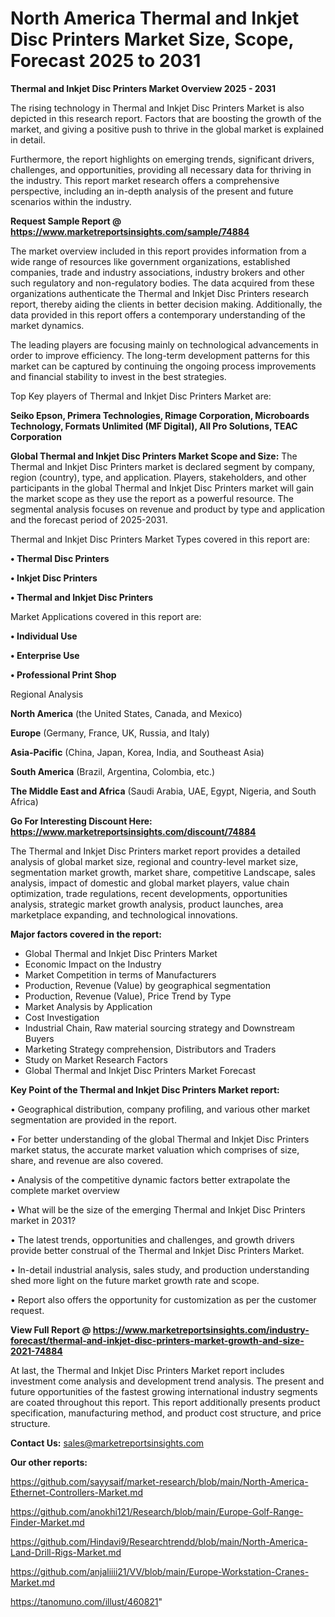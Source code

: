 # North America Thermal and Inkjet Disc Printers Market Size, Scope, Forecast 2025 to 2031

<Strong> Thermal and Inkjet Disc Printers Market Overview 2025 - 2031</strong>

The rising technology in Thermal and Inkjet Disc Printers Market is also depicted in this research report. Factors that are boosting the growth of the market, and giving a positive push to thrive in the global market is explained in detail.

Furthermore, the report highlights on emerging trends, significant drivers, challenges, and opportunities, providing all necessary data for thriving in the industry. This report market research offers a comprehensive perspective, including an in-depth analysis of the present and future scenarios within the industry.

<strong>Request Sample Report @ <a href=https://www.marketreportsinsights.com/sample/74884>https://www.marketreportsinsights.com/sample/74884</a></strong>

The market overview included in this report provides information from a wide range of resources like government organizations, established companies, trade and industry associations, industry brokers and other such regulatory and non-regulatory bodies. The data acquired from these organizations authenticate the Thermal and Inkjet Disc Printers research report, thereby aiding the clients in better decision making. Additionally, the data provided in this report offers a contemporary understanding of the market dynamics.

The leading players are focusing mainly on technological advancements in order to improve efficiency. The long-term development patterns for this market can be captured by continuing the ongoing process improvements and financial stability to invest in the best strategies.

Top Key players of Thermal and Inkjet Disc Printers Market are:

<strong>Seiko Epson, Primera Technologies, Rimage Corporation, Microboards Technology, Formats Unlimited (MF Digital), All Pro Solutions, TEAC Corporation</strong>

<strong><b>Global Thermal and Inkjet Disc Printers Market Scope and Size:</b></strong>
The Thermal and Inkjet Disc Printers market is declared segment by company, region (country), type, and application. Players, stakeholders, and other participants in the global Thermal and Inkjet Disc Printers market will gain the market scope as they use the report as a powerful resource. The segmental analysis focuses on revenue and product by type and application and the forecast period of 2025-2031.

Thermal and Inkjet Disc Printers Market Types covered in this report are:

<strong>• Thermal Disc Printers

• Inkjet Disc Printers

• Thermal and Inkjet Disc Printers</strong>

Market Applications covered in this report are:

<strong>• Individual Use

• Enterprise Use

• Professional Print Shop</strong> 

Regional Analysis

<strong>North America</strong> (the United States, Canada, and Mexico)

<strong>Europe</strong> (Germany, France, UK, Russia, and Italy)

<strong>Asia-Pacific</strong> (China, Japan, Korea, India, and Southeast Asia)

<strong>South America</strong> (Brazil, Argentina, Colombia, etc.)

<strong>The Middle East and Africa</strong> (Saudi Arabia, UAE, Egypt, Nigeria, and South Africa)

<strong>Go For Interesting Discount Here: <a href=https://www.marketreportsinsights.com/discount/74884>https://www.marketreportsinsights.com/discount/74884</a></strong>

The Thermal and Inkjet Disc Printers market report provides a detailed analysis of global market size, regional and country-level market size, segmentation market growth, market share, competitive Landscape, sales analysis, impact of domestic and global market players, value chain optimization, trade regulations, recent developments, opportunities analysis, strategic market growth analysis, product launches, area marketplace expanding, and technological innovations.

<strong><b>Major factors covered in the report:</b></strong>
<ul>
  <li>Global Thermal and Inkjet Disc Printers Market </li>
  <li>Economic Impact on the Industry</li>
  <li>Market Competition in terms of Manufacturers</li>
  <li>Production, Revenue (Value) by geographical segmentation</li>
  <li>Production, Revenue (Value), Price Trend by Type</li>
  <li>Market Analysis by Application</li>
  <li>Cost Investigation</li>
  <li>Industrial Chain, Raw material sourcing strategy and Downstream Buyers</li>
  <li>Marketing Strategy comprehension, Distributors and Traders</li>
  <li>Study on Market Research Factors</li>
  <li>Global Thermal and Inkjet Disc Printers Market Forecast</li>
</ul>

<strong><b>Key Point of the Thermal and Inkjet Disc Printers Market report:</b></strong>

• Geographical distribution, company profiling, and various other market segmentation are provided in the report.

• For better understanding of the global Thermal and Inkjet Disc Printers market status, the accurate market valuation which comprises of size, share, and revenue are also covered.

• Analysis of the competitive dynamic factors better extrapolate the complete market overview

• What will be the size of the emerging Thermal and Inkjet Disc Printers market in 2031?

• The latest trends, opportunities and challenges, and growth drivers provide better construal of the Thermal and Inkjet Disc Printers Market.

• In-detail industrial analysis, sales study, and production understanding shed more light on the future market growth rate and scope.

• Report also offers the opportunity for customization as per the customer request.

<strong><b>View Full Report @ <a href=https://www.marketreportsinsights.com/industry-forecast/thermal-and-inkjet-disc-printers-market-growth-and-size-2021-74884>https://www.marketreportsinsights.com/industry-forecast/thermal-and-inkjet-disc-printers-market-growth-and-size-2021-74884</a></b></strong>


At last, the Thermal and Inkjet Disc Printers Market report includes investment come analysis and development trend analysis. The present and future opportunities of the fastest growing international industry segments are coated throughout this report. This report additionally presents product specification, manufacturing method, and product cost structure, and price structure.

<strong>Contact Us:</strong>
sales@marketreportsinsights.com

<strong>Our other reports:</strong>

<a href=https://github.com/sayysaif/market-research/blob/main/North-America-Ethernet-Controllers-Market.md>https://github.com/sayysaif/market-research/blob/main/North-America-Ethernet-Controllers-Market.md</a>

<a href=https://github.com/anokhi121/Research/blob/main/Europe-Golf-Range-Finder-Market.md>https://github.com/anokhi121/Research/blob/main/Europe-Golf-Range-Finder-Market.md</a>

<a href=https://github.com/Hindavi9/Researchtrendd/blob/main/North-America-Land-Drill-Rigs-Market.md>https://github.com/Hindavi9/Researchtrendd/blob/main/North-America-Land-Drill-Rigs-Market.md</a>

<a href=https://github.com/anjaliiii21/VV/blob/main/Europe-Workstation-Cranes-Market.md>https://github.com/anjaliiii21/VV/blob/main/Europe-Workstation-Cranes-Market.md</a>

<a href=https://tanomuno.com/illust/460821>https://tanomuno.com/illust/460821</a>"
